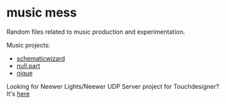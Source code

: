# music mess

Random files related to music production and experimentation.

Music projects:

- [schematicwizard](https://soundcloud.com/schematic-wizard)
- [null.part](https://www.youtube.com/channel/UC4JVI_EYEBemyLXnycJA0gg/featured)
- [nique](https://soundcloud.com/n-i-q-u-e)

Looking for Neewer Lights/Neewer UDP Server project for Touchdesigner? It's
[here](https://github.com/null-part/neewerserver)
